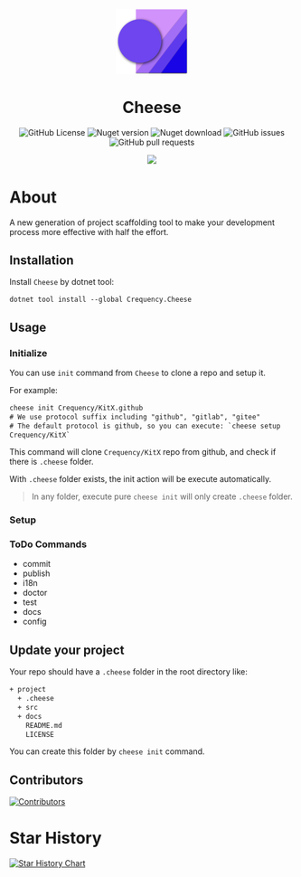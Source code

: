 ﻿<p align="center">
  <a href="#" target="_blank" rel="noopener noreferrer">
    <img width="128" src="https://raw.githubusercontent.com/Crequency/Cheese/main/Cheese/icon.png" alt="Cheese Logo"/>
  </a>
</p>

<h1 align="center">Cheese</h1>

<p align="center">
  <img alt="GitHub License" src="https://img.shields.io/github/license/Crequency/Cheese"/>
  <!--<img alt="GitHub workflow status" src="https://img.shields.io/github/actions/workflow/status/Crequency/Cheese/build.yml"/>-->
  <img alt="Nuget version" src="https://img.shields.io/nuget/v/Cheese">
  <img alt="Nuget download" src="https://img.shields.io/nuget/dt/Cheese">
  <img alt="GitHub issues" src="https://img.shields.io/github/issues/Crequency/Cheese">
  <img alt="GitHub pull requests" src="https://img.shields.io/github/issues-pr/Crequency/Cheese">
</p>

<p align="center">
  <img src="https://profile-counter.glitch.me/Crequency-Cheese/count.svg">
</p>

# About

A new generation of project scaffolding tool to make your development process more effective with half the effort.

## Installation

Install `Cheese` by dotnet tool:

```shell
dotnet tool install --global Crequency.Cheese
```

## Usage

### Initialize

You can use `init` command from `Cheese` to clone a repo and setup it.

For example:

```shell
cheese init Crequency/KitX.github
# We use protocol suffix including "github", "gitlab", "gitee"
# The default protocol is github, so you can execute: `cheese setup Crequency/KitX`
```

This command will clone `Crequency/KitX` repo from github, and check if there is `.cheese` folder.

With `.cheese` folder exists, the init action will be execute automatically.

> In any folder, execute pure `cheese init` will only create `.cheese` folder.

### Setup

### ToDo Commands

- commit
- publish
- i18n
- doctor
- test
- docs
- config

## Update your project

Your repo should have a `.cheese` folder in the root directory like:

```text
+ project
  + .cheese
  + src
  + docs
    README.md
    LICENSE
```

You can create this folder by `cheese init` command.

## Contributors

[![Contributors](https://contrib.rocks/image?repo=Crequency/Cheese)](https://github.com/Crequency/Cheese/graphs/contributors)

# Star History

[![Star History Chart](https://api.star-history.com/svg?repos=Crequency/Cheese&type=Timeline)](https://star-history.com/#Crequency/Cheese&Timeline)
